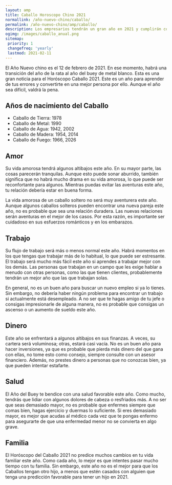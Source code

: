 ```yaml
---
layout: amp
title: Caballo Horoscopo Chino 2021
normallink: /año-nuevo-chino/caballo/
permalink: /año-nuevo-chino/amp/caballo/
description: Los empresarios tendrán un gran año en 2021 y cumplirán con diligencia sus objetivos. En el proceso, obtendrán buenos beneficios. El año no es alentador para las relaciones amorosas del signo chino del Caballo. Puede tener conflictos con los empleados y en casa con los niños. En general, la situación será menos difícil y más cómoda que el año anterior. Mantener una buena relación con los demás es esencial este año.
ogimg: /images/caballo_anual.png
sitemap:
 priority: 1
 changefreq: 'yearly'
 lastmod: 2021-02-11
---
```


El Año Nuevo chino es el 12 de febrero de 2021. En ese momento, habrá una transición del año de la rata al año del buey de metal blanco. Esta es una gran noticia para el Horóscopo Caballo 2021. Este es un año para aprender de tus errores y convertirte en una mejor persona por ello. Aunque el año sea difícil, valdrá la pena.

## Años de nacimiento del Caballo
 - Caballo de Tierra: 1978
 - Caballo de Metal: 1990
 - Caballo de Agua: 1942, 2002
 - Caballo de Madera: 1954, 2014
 - Caballo de Fuego: 1966, 2026

## Amor
Su vida amorosa tendrá algunos altibajos este año. En su mayor parte, las cosas parecerán tranquilas. Aunque esto puede sonar aburrido, también significa que no habrá mucho drama en su vida amorosa, lo que puede ser reconfortante para algunos. Mientras puedas evitar las aventuras este año, tu relación debería estar en buena forma.

La vida amorosa de un caballo soltero no será muy aventurera este año. Aunque algunos caballos solteros pueden encontrar una nueva pareja este año, no es probable que sea una relación duradera. Las nuevas relaciones serán aventuras en el mejor de los casos. Por esta razón, es importante ser cuidadoso en sus esfuerzos románticos y en los embarazos.

## Trabajo
Su flujo de trabajo será más o menos normal este año. Habrá momentos en los que tengas que trabajar más de lo habitual, lo que puede ser estresante. El trabajo será mucho más fácil este año si aprendes a trabajar mejor con los demás. Las personas que trabajan en un campo que les exige hablar a menudo con otras personas, como las que tienen clientes, probablemente tendrán un mejor año que las que trabajan solas.

En general, no es un buen año para buscar un nuevo empleo si ya lo tienes. Sin embargo, no debería haber ningún problema para encontrar un trabajo si actualmente está desempleado. A no ser que te hagas amigo de tu jefe o consigas impresionarle de alguna manera, no es probable que consigas un ascenso o un aumento de sueldo este año.

## Dinero
Este año se enfrentará a algunos altibajos en sus finanzas. A veces, su cartera será voluminosa; otras, estará casi vacía. No es un buen año para hacer inversiones, ya que es probable que pierda más dinero del que gana con ellas, no tome esto como consejo, siempre consulte con un asesor financiero. Además, no prestes dinero a personas que no conozcas bien, ya que pueden intentar estafarte.

## Salud
El Año del Buey te bendice con una salud favorable este año. Como mucho, tendrás que lidiar con algunos dolores de cabeza o resfriados más. A no ser que seas demasiado mayor, no es probable que enfermes siempre que comas bien, hagas ejercicio y duermas lo suficiente. Si eres demasiado mayor, es mejor que acudas al médico cada vez que te pongas enfermo para asegurarte de que una enfermedad menor no se convierta en algo grave.

## Familia
El Horóscopo del Caballo 2021 no predice muchos cambios en tu vida familiar este año. Como cada año, lo mejor es que intentes pasar mucho tiempo con tu familia. Sin embargo, este año no es el mejor para que los Caballos tengan otro hijo, a menos que estén casados con alguien que tenga una predicción favorable para tener un hijo en 2021.
